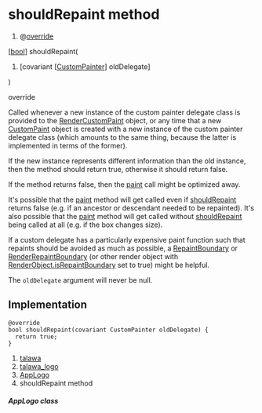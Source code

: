 
<div>

# shouldRepaint method

</div>


<div>

1.  @[override](https://api.flutter.dev/flutter/dart-core/override-constant.html)

</div>

[[bool](https://api.flutter.dev/flutter/dart-core/bool-class.html)]
shouldRepaint(

1.  [covariant
    [[CustomPainter](https://api.flutter.dev/flutter/rendering/CustomPainter-class.md)]
    oldDelegate]

)


override




Called whenever a new instance of the custom painter delegate class is
provided to the
[RenderCustomPaint](https://api.flutter.dev/flutter/rendering/RenderCustomPaint-class.html)
object, or any time that a new
[CustomPaint](https://api.flutter.dev/flutter/widgets/CustomPaint-class.html)
object is created with a new instance of the custom painter delegate
class (which amounts to the same thing, because the latter is
implemented in terms of the former).

If the new instance represents different information than the old
instance, then the method should return true, otherwise it should return
false.

If the method returns false, then the
[paint](../../custom_painters_talawa_logo/AppLogo/paint.md) call might
be optimized away.

It\'s possible that the
[paint](../../custom_painters_talawa_logo/AppLogo/paint.md) method
will get called even if
[shouldRepaint](../../custom_painters_talawa_logo/AppLogo/shouldRepaint.md)
returns false (e.g. if an ancestor or descendant needed to be
repainted). It\'s also possible that the
[paint](../../custom_painters_talawa_logo/AppLogo/paint.md) method
will get called without
[shouldRepaint](../../custom_painters_talawa_logo/AppLogo/shouldRepaint.md)
being called at all (e.g. if the box changes size).

If a custom delegate has a particularly expensive paint function such
that repaints should be avoided as much as possible, a
[RepaintBoundary](https://api.flutter.dev/flutter/widgets/RepaintBoundary-class.html)
or
[RenderRepaintBoundary](https://api.flutter.dev/flutter/rendering/RenderRepaintBoundary-class.html)
(or other render object with
[RenderObject.isRepaintBoundary](https://api.flutter.dev/flutter/rendering/RenderObject/isRepaintBoundary.md)
set to true) might be helpful.

The `oldDelegate` argument will never be null.



## Implementation

``` language-dart
@override
bool shouldRepaint(covariant CustomPainter oldDelegate) {
  return true;
}
```







1.  [talawa](../../index.md)
2.  [talawa_logo](../../custom_painters_talawa_logo/)
3.  [AppLogo](../../custom_painters_talawa_logo/AppLogo-class.md)
4.  shouldRepaint method

##### AppLogo class







